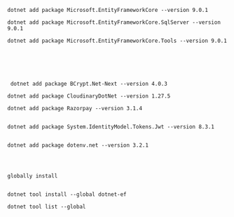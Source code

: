 


    dotnet add package Microsoft.EntityFrameworkCore --version 9.0.1

    dotnet add package Microsoft.EntityFrameworkCore.SqlServer --version 9.0.1

    dotnet add package Microsoft.EntityFrameworkCore.Tools --version 9.0.1




    

     dotnet add package BCrypt.Net-Next --version 4.0.3
    
    dotnet add package CloudinaryDotNet --version 1.27.5

    dotnet add package Razorpay --version 3.1.4


    dotnet add package System.IdentityModel.Tokens.Jwt --version 8.3.1

    
    dotnet add package dotenv.net --version 3.2.1



    
    globally install


    dotnet tool install --global dotnet-ef  

    dotnet tool list --global